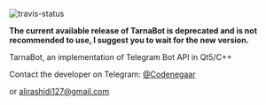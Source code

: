 ![travis-status](https://travis-ci.org/Codenegaar/TarnaBot.svg?branch=master)

**The current available release of TarnaBot is deprecated and is not recommended to use, I suggest you to wait for the new version.**

TarnaBot, an implementation of Telegram Bot API in Qt5/C++

Contact the developer on Telegram: [@Codenegaar](https://t.me/Codenegaar)

or alirashidi127@gmail.com
